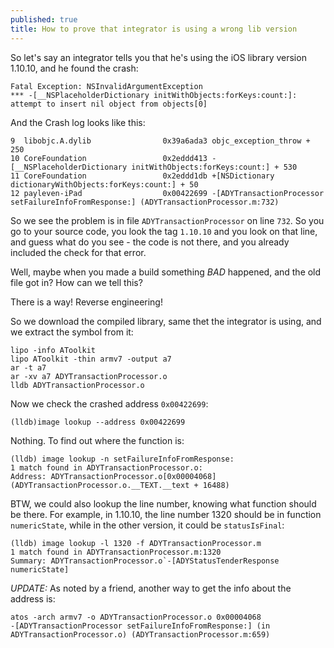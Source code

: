```yaml
---
published: true
title: How to prove that integrator is using a wrong lib version
---
```


So let's say an integrator tells you that he's using the iOS library version 1.10.10, and he found the crash:

``` 
Fatal Exception: NSInvalidArgumentException 
*** -[__NSPlaceholderDictionary initWithObjects:forKeys:count:]: attempt to insert nil object from objects[0]
```

And the Crash log looks like this:

```
9  libobjc.A.dylib                0x39a6ada3 objc_exception_throw + 250
10 CoreFoundation                 0x2eddd413 -[__NSPlaceholderDictionary initWithObjects:forKeys:count:] + 530
11 CoreFoundation                 0x2eddd1db +[NSDictionary dictionaryWithObjects:forKeys:count:] + 50
12 payleven-iPad                  0x00422699 -[ADYTransactionProcessor setFailureInfoFromResponse:] (ADYTransactionProcessor.m:732)
```

So we see the problem is in file `ADYTransactionProcessor` on line `732`. So you go to your source code, you look the tag `1.10.10` and you look on that line, and guess what do you see - the code is not there, and you already included the check for that error. 

Well, maybe when you made a build something *BAD* happened, and the old file got in? How can we tell this?

There is a way! Reverse engineering!

So we download the compiled library, same thet the integrator is using, and we extract the symbol from it:

```
lipo -info AToolkit
lipo AToolkit -thin armv7 -output a7
ar -t a7
ar -xv a7 ADYTransactionProcessor.o
lldb ADYTransactionProcessor.o
```

Now we check the crashed address `0x00422699`:

```
(lldb)image lookup --address 0x00422699
```

Nothing. To find out where the function is:

```
(lldb) image lookup -n setFailureInfoFromResponse:
1 match found in ADYTransactionProcessor.o:
Address: ADYTransactionProcessor.o[0x00004068] (ADYTransactionProcessor.o.__TEXT.__text + 16488)
```
BTW, we could also lookup the line number, knowing what function should be there. For example, in 1.10.10, the line number 1320 should be in function `numericState`, while in the other version, it could be `statusIsFinal`:

```
(lldb) image lookup -l 1320 -f ADYTransactionProcessor.m
1 match found in ADYTransactionProcessor.m:1320
Summary: ADYTransactionProcessor.o`-[ADYStatusTenderResponse numericState]
```

*UPDATE:* As noted by a friend, another way to get the info about the address is:

```
atos -arch armv7 -o ADYTransactionProcessor.o 0x00004068
-[ADYTransactionProcessor setFailureInfoFromResponse:] (in ADYTransactionProcessor.o) (ADYTransactionProcessor.m:659)
```
